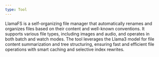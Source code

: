 ```yaml
---
type: Tool
---
```


LlamaFS is a self-organizing file manager that automatically renames and organizes files based on their content and well-known conventions. It supports various file types, including images and audio, and operates in both batch and watch modes. The tool leverages the Llama3 model for file content summarization and tree structuring, ensuring fast and efficient file operations with smart caching and selective index rewrites.